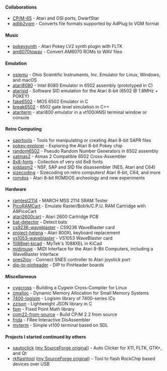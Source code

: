 #### Collaborations

* [CP/M-65](https://github.com/davidgiven/cpm65) - Atari and OSI ports, DwarfStar
* [adlib2vgm](https://github.com/ivop/adlib2vgm) - Converts file formats supported by AdPlug to VGM format

#### Music

* [pokeysynth](https://github.com/ivop/pokeysynth) - Atari Pokey LV2 synth plugin with FLTK
* [am6070towav](https://github.com/ivop/am6070towav) - Convert AM6070 ROMs to WAV files

#### Emulation

* [osiemu](https://github.com/ivop/osiemu) - Ohio Scientific Instruments, Inc. Emulator for Linux, Windows, and macOS
* [atari8080](https://github.com/ivop/atari8080) - Intel 8080 Emulator in 6502 assembly (prototyped in C)
* [atarisid](https://github.com/ivop/atarisid) - Software SID emulation for the Atari 8-bit (6502 @ 1.8MHz + POKEY)
* [fake6502](https://github.com/ivop/fake6502) - MOS 6502 Emulator in C
* [break6502](https://github.com/ivop/break6502) - 6502 gate level simulation in C++
* [atariterm](https://github.com/ivop/atariterm) - atari800 emulator in a vt100/ANSI terminal window or console

#### Retro Computing

* [saprtools](https://github.com/ivop/saprtools) - Tools for manipulating or creating Atari 8-bit SAPR files
* [pokey-explorer](https://github.com/ivop/pokey-explorer) - Exploring the Atari 8-bit Pokey chip
* [random6502](https://github.com/ivop/random6502) - Pseudo Random Number Generators in 6502 assembly
* [xatmas2](https://github.com/ivop/xatmas2) - Atmas 2 Compatible 6502 Cross-Assembler
* [8x8-fonts](https://github.com/ivop/8x8-fonts) - Collection of very old 8x8 fonts
* [siddasm2](https://github.com/ivop/siddasm2) - NSF, SAP and SID file disassembler (NES, Atari and C64) 
* [sizecoding](https://github.com/ivop/sizecoding) - Sizecoding on retro computers! Atari 8-bit, C64, and more
* [romdos](https://github.com/ivop/romdos) - Atari 8-bit ROMDOS archeology and new experiments

#### Hardware

* [ramtest2114](https://github.com/ivop/ramtest2114) - MARCH MSS 2114 SRAM Tester
* [PicoRAMCart](https://github.com/ivop/PicoRAMCart) - Emulate Raster/Bob!k/C.P.U. RAM Cartridge with A8PicoCart
* [atari2600cart](https://github.com/ivop/atari2600cart) - Atari 2600 Cartridge PCB
* [bat-detector](https://github.com/ivop/bat-detector) - Detect bats
* [cs9236-waveblaster](https://github.com/ivop/cs9236-waveblaster) - CS9236 WaveBlaster card
* [project-helena](https://github.com/ivop/project-helena) - Atari 800XL keyboard replacement
* [vs1053-waveblaster](https://github.com/ivop/vs1053-waveblaster) - VS1053 WaveBlaster card
* [1088xel-kicad](https://github.com/ivop/1088xel-kicad) - MyTek's 1088XEL in KiCad
* [midimuse](https://github.com/ivop/midimuse) - MIDI Interface for the Atari 8-Bit Computers, including a WaveBlaster Interface
* [snes2joy](https://github.com/ivop/snes2joy) - Connect SNES controller to Atari joystick port
* [dip-to-pinheader](https://github.com/ivop/dip-to-pinheader) - DIP to PinHeader boards

#### Miscellaneous

* [cygcross](https://github.com/ivop/cygcross) - Building a Cygwin Cross-Compiler for Linux
* [zmalloc](https://github.com/ivop/zmalloc) - Dynamic Memory Allocation for Small Memory Systems
* [7400-logisim](https://github.com/ivop/7400-logisim) - Logisim library of 7400-series ICs
* [zzjson](https://github.com/ivop/zzjson) - Lightweight JSON library in C
* [fpm](https://github.com/ivop/fpm) - Fixed Point Math library
* [cpm22-from-source](https://github.com/ivop/cpm22-from-source) - Build CP/M 2.2 from source
* [frida](https://github.com/ivop/frida) - FRee Interactive DisAssembler
* [myterm](https://github.com/ivop/myterm) - Simple vt100 terminal based on SDL

#### Projects I started continued by others

* [xautoclick](https://github.com/qarkai/xautoclick) ([my SourceForge original](https://xautoclick.sourceforge.net/news.html)) - Auto Clicker for X11, FLTK, GTK+, and Qt
* [rkflashtool](https://github.com/linux-rockchip/rkflashtool) ([my SourceForge original](https://sourceforge.net/projects/rkflashtool/)) - Tool to flash RockChip based devices over USB
